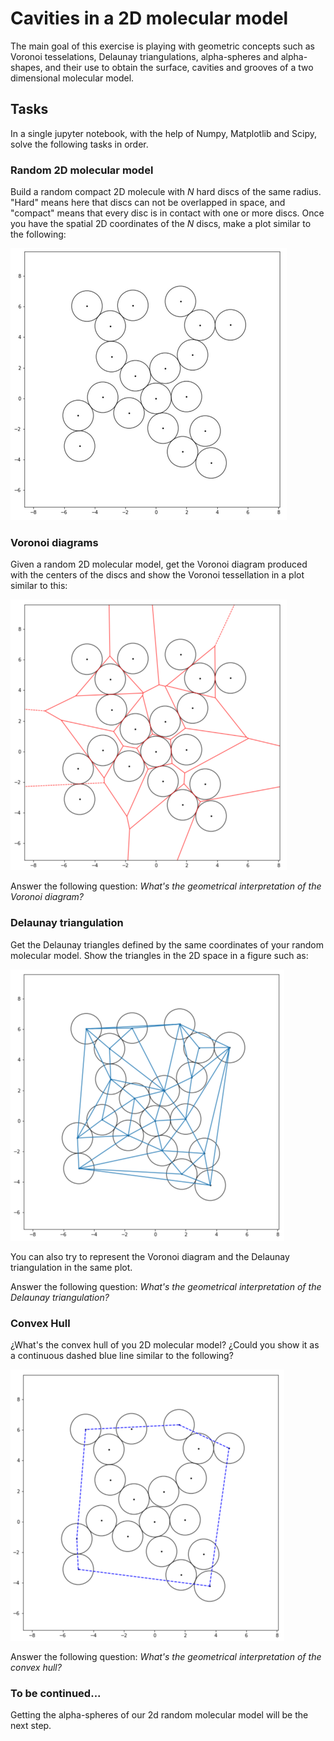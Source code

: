 # Cavities in a 2D molecular model

The main goal of this exercise is playing with geometric concepts such as Voronoi tesselations,
Delaunay triangulations, alpha-spheres and alpha-shapes, and their use to obtain the surface,
cavities and grooves of a two dimensional molecular model.

## Tasks

In a single jupyter notebook, with the help of Numpy, Matplotlib and Scipy, solve the following tasks in order.

### Random 2D molecular model

Build a random compact 2D molecule with $N$ hard discs of the same radius. "Hard" means here that
discs can not be overlapped in space, and "compact" means that every disc is in contact with one or
more discs. Once you have the spatial 2D coordinates of the $N$ discs, make a plot similar to the following:

![Example of random 2D molecular model](example_2d_model.png)

### Voronoi diagrams

Given a random 2D molecular model, get the Voronoi diagram produced with the centers of the discs
and show the Voronoi tessellation in a plot similar to this:

![Example of Voronoi tessellation](example_2d_voronoi.png)

Answer the following question: *What's the geometrical interpretation of the Voronoi diagram?*

### Delaunay triangulation

Get the Delaunay triangles defined by the same coordinates of your random molecular model. Show the
triangles in the 2D space in a figure such as:

![Example of Delaunay triangulation](example_2d_delaunay.png)

You can also try to represent the Voronoi diagram and the Delaunay triangulation in the same plot.

Answer the following question: *What's the geometrical interpretation of the Delaunay triangulation?*

### Convex Hull

¿What's the convex hull of you 2D molecular model? ¿Could you show it as a continuous dashed blue
line similar to the following?

![Example of convex hull](example_2d_convex_hull.png)

Answer the following question: *What's the geometrical interpretation of the convex hull?*

### To be continued...

Getting the alpha-spheres of our 2d random molecular model will be the next step.

